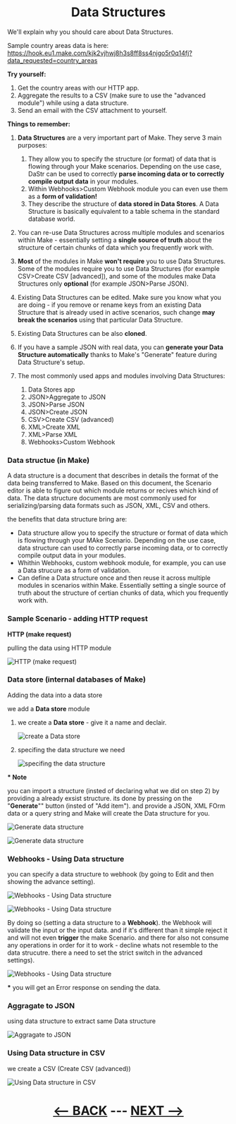 <div align="center">



# Data Structures

</div>

We'll explain why you should care about Data Structures.

Sample country areas data is here: 
https://hook.eu1.make.com/kjk2vjhwj8h3s8ff8ss4njgo5r0q14fj?data_requested=country_areas

__Try yourself:__

1. Get the country areas with our HTTP app.
2. Aggregate the results to a CSV (make sure to use the "advanced module") while using a data structure.
3. Send an email with the CSV attachment to yourself.
   
__Things to remember:__

1. __Data Structures__ are a very important part of Make. They serve 3 main purposes:
   1. They allow you to specify the structure (or format) of data that is flowing through your Make scenarios. Depending on the use case, DaStr can be used to correctly __parse incoming data or to correctly compile output data__ in your modules.
   2. Within Webhooks>Custom Webhook module you can even use them as a __form of validation!__
   3. They describe the structure of __data stored in Data Stores__. A Data Structure is basically equivalent to a table schema in the standard database world.

2. You can re-use Data Structures across multiple modules and scenarios within Make - essentially setting a __single source of truth__ about the structure of certain chunks of data which you frequently work with.
3. __Most__ of the modules in Make __won't require__ you to use Data Structures. Some of the modules require you to use Data Structures (for example CSV>Create CSV [advanced]), and some of the modules make Data Structures only __optional__ (for example JSON>Parse JSON).
4. Existing Data Structures can be edited. Make sure you know what you are doing - if you remove or rename keys from an existing Data Structure that is already used in active scenarios, such change __may break the scenarios__ using that particular Data Structure.
5. Existing Data Structures can be also __cloned__.
6. If you have a sample JSON with real data, you can __generate your Data Structure automatically__ thanks to Make's "Generate" feature during Data Structure's setup.
7. The most commonly used apps and modules involving Data Structures:
   1. Data Stores app
   2. JSON>Aggregate to JSON
   3. JSON>Parse JSON
   4. JSON>Create JSON
   5. CSV>Create CSV (advanced)
   6. XML>Create XML
   7. XML>Parse XML
   8. Webhooks>Custom Webhook
   
### Data structue (in Make)

A data structure is a document that describes in details the format of the data being transferred to Make. Based on this document, the Scenario editor is able to figure out which module returns or recives which kind of data.
The data structure documents are most commonly used for serializing/parsing data formats such as JSON, XML, CSV and others.

the benefits that data structure bring are:
* Data structure allow you to specify the structure or format of data which is flowing through your MAke Scenario. Depending on the use case, data structure can used to correctly parse incoming data, or to correctly compile output data in your modules.
* Whithin Webhooks, custom webhook module, for example, you can use a Data strucure as a form of validation.
* Can define a Data structure once and then reuse it across multiple modules in scenarios within Make. Essentially setting a single source of truth about the structure of certian chunks of data, which you frequently work with.
  

### Sample Scenario - adding HTTP request

__HTTP (make request)__

pulling the data using HTTP module 

![HTTP (make request)](pic/l4datastructurehttp.gif)


### Data store (internal databases of Make)

Adding the data into a data store

we add a __Data store__ module

1. we create a __Data store__ -  give it a name and declair.

   ![create a Data store](pic/l4datastructuredeclair.gif)
   
2. specifing the data structure we need
    
   ![specifing the data structure](pic/l4datastructurestructure.gif)

__* Note__

you can import a structure (insted of declaring  what we did on step 2) by providing a already exsist structure. its done by pressing on the "__Generate__"" button (insted of "Add item"). and provide a JSON, XML FOrm data or a query string and Make will create the Data structure for you.
   
   ![Generate data structure](pic/l4datastructuregenerate.gif)

   ![Generate data structure](pic/l4datastructurestructure1.gif)



### Webhooks - Using Data structure

you can specify a data structure to webhook (by going to Edit and then showing the advance setting).

   ![Webhooks - Using Data structure](pic/l4datastructurwebhook.gif)

      
   ![Webhooks - Using Data structure](pic/l4datastructurwebhook1.gif)
   
By doing so (setting a data structure to a __Webhook__). the Webhook will validate the input or the input data. and if it's different than it simple reject it and will not even __trigger__ the make Scenario. and there for also not consume any operations in order for it to work - decline whats not resemble to the data strucutre. there a need to set the strict switch in the advanced settings).

   ![Webhooks - Using Data structure](pic/l4datastructurwebhook2.gif)

__*__ you will get an Error response on sending the data.

### Aggragate to JSON

using data structure to extract same Data structure

   ![Aggragate to JSON](pic/l4datastructurejson.gif)

### Using Data structure in CSV 

we create a CSV (Create CSV (advanced))

   ![Using Data structure in CSV](pic/l4datastructurecsv.gif)


   
<div align="center">


# [<-- BACK](l4repeatertotackle.md) --- [NEXT -->](l4datastore.md)
</div>

